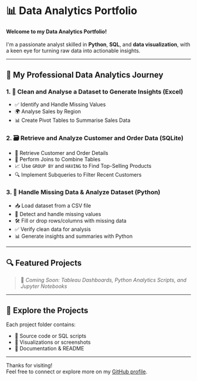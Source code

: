 # 📊 Data Analytics Portfolio

#### Welcome to my **Data Analytics Portfolio!**  
I'm a passionate analyst skilled in **Python**, **SQL**, and **data visualization**, with a keen eye for turning raw data into actionable insights.

---

## 🧠 My Professional Data Analytics Journey

### 1. 🧼 Clean and Analyse a Dataset to Generate Insights (Excel)
- ✅ Identify and Handle Missing Values  
- 🌍 Analyse Sales by Region  
- 📊 Create Pivot Tables to Summarise Sales Data  

### 2. 🗃️ Retrieve and Analyze Customer and Order Data (SQLite)
- 📇 Retrieve Customer and Order Details  
- 🔗 Perform Joins to Combine Tables  
- 📈 Use `GROUP BY` and `HAVING` to Find Top-Selling Products  
- 🔍 Implement Subqueries to Filter Recent Customers  

### 3. 🐍 Handle Missing Data & Analyze Dataset (Python)
- 📥 Load dataset from a CSV file  
- 🧼 Detect and handle missing values  
- 🛠 Fill or drop rows/columns with missing data  
- ✅ Verify clean data for analysis  
- 📊 Generate insights and summaries with Python  

---

## 🔍 Featured Projects

> 🎯 *Coming Soon: Tableau Dashboards, Python Analytics Scripts, and Jupyter Notebooks*

---

## 📂 Explore the Projects

Each project folder contains:
- 🧾 Source code or SQL scripts  
- 📸 Visualizations or screenshots  
- 📘 Documentation & README  

---

Thanks for visiting!  
Feel free to connect or explore more on my [GitHub profile](https://github.com/Lehlohonolo-Saohatse).
